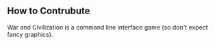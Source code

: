 ## How to Contrubute
War and Civilization is a command line interface game (so don't expect fancy graphics).
